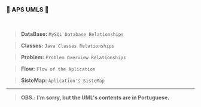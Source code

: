 ### **🎉 APS UMLS 🎉**

<br>

> **DataBase:** `MySQL Database Relationships`

> **Classes:** `Java Classes Relationships`

> **Problem:** `Problem Overview Relationships`

> **Flow:** `Flow of the Aplication`

> **SisteMap:** `Àplication's SisteMap`

----

> **OBS.: I'm sorry, but the UML's contents are in Portuguese.**
